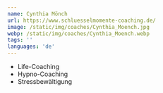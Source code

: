 ```yaml
---
name: Cynthia Mönch
url: https://www.schluesselmomente-coaching.de/
image: /static/img/coaches/Cynthia_Moench.jpg
webp: /static/img/coaches/Cynthia_Moench.webp
tags: ''
languages: 'de'
---
```


<ul><li>Life-Coaching</li><li>Hypno-Coaching</li><li>Stressbewältigung</li></ul>